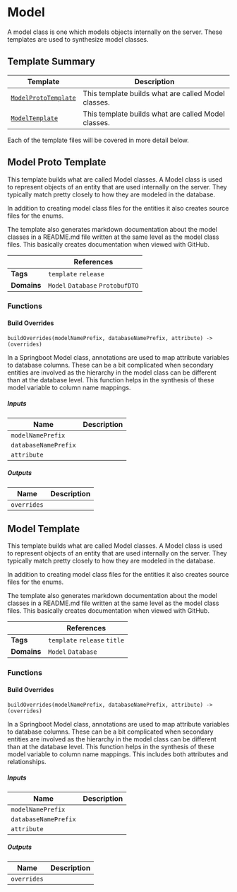 [//]: # ( =====preserve===== start-Introduction ===== )
# Model

A model class is one which models objects internally on the server. These templates are used to synthesize model classes.

[//]: # ( =====preserve===== end-Introduction ===== )

<a name="template-summary"></a>
## Template Summary

|Template|Description|
|---|---|
| [`ModelProtoTemplate`](#model-proto-template) | This template builds what are called Model classes. |
| [`ModelTemplate`](#model-template) | This template builds what are called Model classes. |

Each of the template files will be covered in more detail below.

<a name="model-proto-template"></a>
## Model Proto Template

This template builds what are called Model classes. A Model class is used to represent objects of an entity that are used internally on the server. They typically match pretty closely to how they are modeled in the database.

 In addition to creating model class files for the entities it also creates source files for the enums.

 The template also generates markdown documentation about the model classes in a README.md file written at the same level as the model class files. This basically creates documentation when viewed with GitHub.

| |References|
|---|---|
| **Tags** |`template` `release` |
| **Domains** |`Model` `Database` `ProtobufDTO` |

### Functions

#### Build Overrides

```
buildOverrides(modelNamePrefix, databaseNamePrefix, attribute) -> (overrides)
```

In a Springboot Model class, annotations are used to map attribute variables to database columns. These can be a bit complicated when secondary entities are involved as the hierarchy in the model class can be different than at the database level. This function helps in the synthesis of these model variable to column name mappings.

##### Inputs

|Name|Description|
|---|---|
|`modelNamePrefix`||
|`databaseNamePrefix`||
|`attribute`||

##### Outputs

|Name|Description|
|---|---|
|`overrides`||


<a name="model-template"></a>
## Model Template

This template builds what are called Model classes. A Model class is used to represent objects of an entity that are used internally on the server. They typically match pretty closely to how they are modeled in the database.

 In addition to creating model class files for the entities it also creates source files for the enums.

 The template also generates markdown documentation about the model classes in a README.md file written at the same level as the model class files. This basically creates documentation when viewed with GitHub.

| |References|
|---|---|
| **Tags** |`template` `release` `title` |
| **Domains** |`Model` `Database` |

### Functions

#### Build Overrides

```
buildOverrides(modelNamePrefix, databaseNamePrefix, attribute) -> (overrides)
```

In a Springboot Model class, annotations are used to map attribute variables to database columns. These can be a bit complicated when secondary entities are involved as the hierarchy in the model class can be different than at the database level. This function helps in the synthesis of these model variable to column name mappings. This includes both attributes and relationships.

##### Inputs

|Name|Description|
|---|---|
|`modelNamePrefix`||
|`databaseNamePrefix`||
|`attribute`||

##### Outputs

|Name|Description|
|---|---|
|`overrides`||


